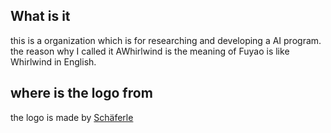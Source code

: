 ## What is it
this is a organization which is for researching and developing a AI program.  
the reason why I called it AWhirlwind is the meaning of Fuyao is like Whirlwind in English.
## where is the logo from
the logo is made by [Schäferle](https://pixabay.com/zh/users/sch%C3%A4ferle-3372715) 
<!--

**Here are some ideas to get you started:**

🙋‍♀️ A short introduction - what is your organization all about?
🌈 Contribution guidelines - how can the community get involved?
👩‍💻 Useful resources - where can the community find your docs? Is there anything else the community should know?
🍿 Fun facts - what does your team eat for breakfast?
🧙 Remember, you can do mighty things with the power of [Markdown](https://docs.github.com/github/writing-on-github/getting-started-with-writing-and-formatting-on-github/basic-writing-and-formatting-syntax)
-->
